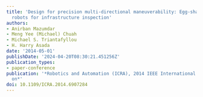 ```yaml
---
title: 'Design for precision multi-directional maneuverability: Egg-shaped underwater
  robots for infrastructure inspection'
authors:
- Anirban Mazumdar
- Meng Yee (Michael) Chuah
- Michael S. Triantafyllou
- H. Harry Asada
date: '2014-05-01'
publishDate: '2024-04-20T08:30:21.451256Z'
publication_types:
- paper-conference
publication: '*Robotics and Automation (ICRA), 2014 IEEE International Conference
  on*'
doi: 10.1109/ICRA.2014.6907284
---
```

